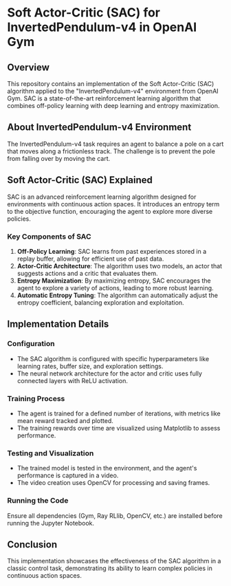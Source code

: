 # Soft Actor-Critic (SAC) for InvertedPendulum-v4 in OpenAI Gym

## Overview
This repository contains an implementation of the Soft Actor-Critic (SAC) algorithm applied to the "InvertedPendulum-v4" environment from OpenAI Gym. SAC is a state-of-the-art reinforcement learning algorithm that combines off-policy learning with deep learning and entropy maximization.

## About InvertedPendulum-v4 Environment
The InvertedPendulum-v4 task requires an agent to balance a pole on a cart that moves along a frictionless track. The challenge is to prevent the pole from falling over by moving the cart.

## Soft Actor-Critic (SAC) Explained
SAC is an advanced reinforcement learning algorithm designed for environments with continuous action spaces. It introduces an entropy term to the objective function, encouraging the agent to explore more diverse policies.

### Key Components of SAC
1. **Off-Policy Learning**: SAC learns from past experiences stored in a replay buffer, allowing for efficient use of past data.
2. **Actor-Critic Architecture**: The algorithm uses two models, an actor that suggests actions and a critic that evaluates them.
3. **Entropy Maximization**: By maximizing entropy, SAC encourages the agent to explore a variety of actions, leading to more robust learning.
4. **Automatic Entropy Tuning**: The algorithm can automatically adjust the entropy coefficient, balancing exploration and exploitation.

## Implementation Details

### Configuration
- The SAC algorithm is configured with specific hyperparameters like learning rates, buffer size, and exploration settings.
- The neural network architecture for the actor and critic uses fully connected layers with ReLU activation.

### Training Process
- The agent is trained for a defined number of iterations, with metrics like mean reward tracked and plotted.
- The training rewards over time are visualized using Matplotlib to assess performance.

### Testing and Visualization
- The trained model is tested in the environment, and the agent's performance is captured in a video.
- The video creation uses OpenCV for processing and saving frames.

### Running the Code
Ensure all dependencies (Gym, Ray RLlib, OpenCV, etc.) are installed before running the Jupyter Notebook.

## Conclusion
This implementation showcases the effectiveness of the SAC algorithm in a classic control task, demonstrating its ability to learn complex policies in continuous action spaces.

